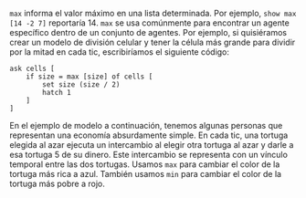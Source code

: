 ﻿`max` informa el valor máximo en una lista determinada. Por ejemplo, `show max [14 -2 7]` reportaría 14. `max` se usa comúnmente para encontrar un agente específico dentro de un conjunto de agentes. Por ejemplo, si quisiéramos crear un modelo de división celular y tener la célula más grande para dividir por la mitad en cada tic, escribiríamos el siguiente código:



```
ask cells [
	if size = max [size] of cells [
		set size (size / 2)
		hatch 1
	]
]
```


En el ejemplo de modelo a continuación, tenemos algunas personas que representan una economía absurdamente simple. En cada tic, una tortuga elegida al azar ejecuta un intercambio al elegir otra tortuga al azar y darle a esa tortuga 5 de su dinero. Este intercambio se representa con un vínculo temporal entre las dos tortugas. Usamos `max` para cambiar el color de la tortuga más rica a azul. También usamos `min` para cambiar el color de la tortuga más pobre a rojo.